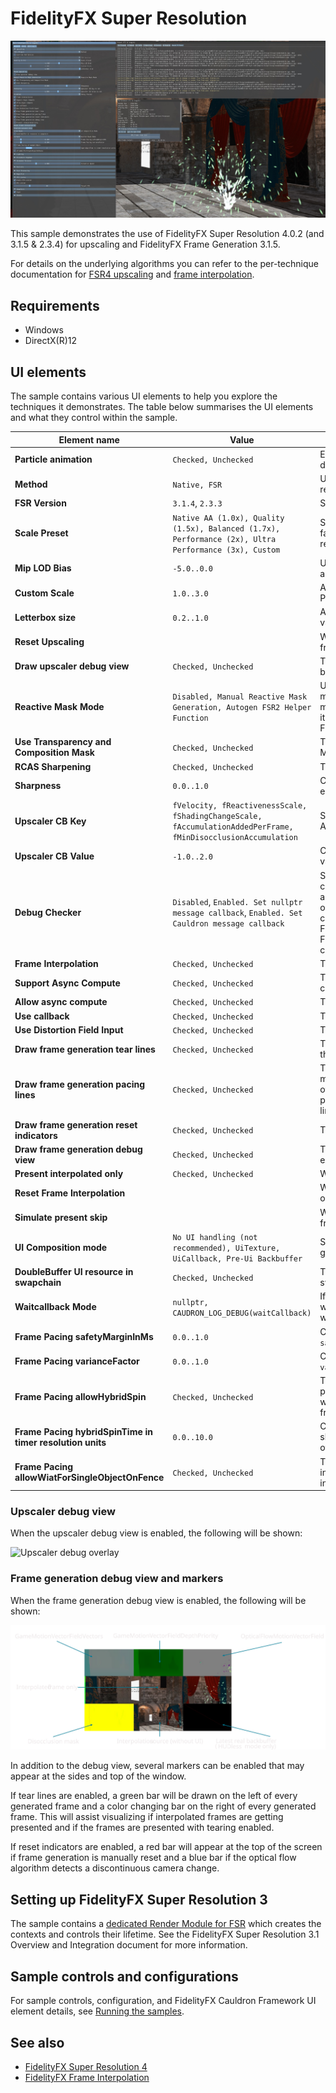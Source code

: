 <!-- @page page_samples_super-resolution FidelityFX Super Resolution -->

<h1>FidelityFX Super Resolution</h1>

![alt text](media/super-resolution/fsr3-sample.jpg "A screenshot of the FSR sample.")

This sample demonstrates the use of FidelityFX Super Resolution 4.0.2 (and 3.1.5 & 2.3.4) for upscaling and FidelityFX Frame Generation 3.1.5.

For details on the underlying algorithms you can refer to the per-technique documentation for [FSR4 upscaling](../techniques/super-resolution-ml.md) and [frame interpolation](../techniques/frame-interpolation.md).

<h2>Requirements</h2>

 - Windows
 - DirectX(R)12

<h2>UI elements</h2>

The sample contains various UI elements to help you explore the techniques it demonstrates. The table below summarises the UI elements and what they control within the sample.

| Element name | Value | Description |
| -------------|-------|-------------|
| **Particle animation** | `Checked, Unchecked` | Enables or disables particle emission which is used to demonstrate the use of the Reactive mask. |
| **Method** | `Native, FSR` | Used to select the method of upscaling, either native resolution with no upscaling or upscaling using FSR. |
| **FSR Version** | `3.1.4`, `2.3.3` | Select the FSR upscaler version to use. |
| **Scale Preset** | `Native AA (1.0x), Quality (1.5x), Balanced (1.7x), Performance (2x), Ultra Performance (3x), Custom` | Select upscaling preset which represents the scaling factor per dimension from render resolution to display resolution. |
| **Mip LOD Bias** | `-5.0..0.0` | Used for choosing the amount of mipmap biasing applied for sampling textures during the G-Buffer pass.  |
| **Custom Scale** | `1.0..3.0` | Allows to set a custom scaling factor when Scale Preset is set to 'Custom'. |
| **Letterbox size** | `0.2..1.0` | Adds a black border around the frame when set to values below 1. |
| **Reset Upscaling** |  | When clicked, sets the upscaling reset flag for one frame, simulating a discontinuous camera change. |
| **Draw upscaler debug view** | `Checked, Unchecked` | Toggles upscaler debug view. See the explanation below. |
| **Reactive Mask Mode** | `Disabled, Manual Reactive Mask Generation, Autogen FSR2 Helper Function` | Used to select the method of generating the Reactive mask. Either disables it completely, generates it manually by drawing transparent objects or generates it automatically using the helper function provided by FSR 2. |
| **Use Transparency and Composition Mask** | `Checked, Unchecked` | Toggles the use of the Transparency and Composition Mask. |
| **RCAS Sharpening** | `Checked, Unchecked` | Toggles the use of RCAS sharpening. |
| **Sharpness** | `0.0..1.0` | Changes the amount of sharpening applied if RCAS is enabled. |
| **Upscaler CB Key** | `fVelocity, fReactivenessScale, fShadingChangeScale, fAccumulationAddedPerFrame, fMinDisocclusionAccumulation` | Select the upscaler tuning knob exposed in KeyValue API|
| **Upscaler CB Value** | `-1.0..2.0` | Calls KeyValue API to set upscaler tuning knob with this value when changed|
| **Debug Checker** | `Disabled`, `Enabled. Set nullptr message callback`, `Enabled. Set Cauldron message callback` | Select between debug checker behaviors for all ffx-api contexts. Whether debug checker is disabled, enabled and output message to debugger TTY, or enabled and output message to application's callback. Will recreate context when flag bit FFX_FSR3UPSCALER_ENABLE_DEBUG_CHECKING or FFX_FRAMEGENERATION_ENABLE_DEBUG_CHECKING changes. |
| **Frame Interpolation** | `Checked, Unchecked` | Toggles frame generation. |
| **Support Async Compute** | `Checked, Unchecked` | Toggles async compute flag set during context creation. |
| **Allow async compute** | `Checked, Unchecked` | Toggles use of async compute queue. |
| **Use callback** | `Checked, Unchecked` | Toggles use frame generation callback. |
| **Use Distortion Field Input** | `Checked, Unchecked` | Toggles use `distortionField` texture. |
| **Draw frame generation tear lines** | `Checked, Unchecked` | Toggles tearing indicators on the left and right sides of the window. |
| **Draw frame generation pacing lines** | `Checked, Unchecked` | Toggles 2 vertical lines on the left of the window. Left most line alternate between green & magenta. The other line alternate between black & white. If the pacing is done properly, user should see two grey lines. |
| **Draw frame generation reset indicators** | `Checked, Unchecked` | Toggles reset indicators at the top side of the window. |
| **Draw frame generation debug view** | `Checked, Unchecked` | Toggles frame generation debug view. See the explanation below. |
| **Present interpolated only** | `Checked, Unchecked` | When enabled, only interpolated frames are shown. |
| **Reset Frame Interpolation** | | When clicked, sets the frame generation reset flag for one frame, simulating a discontinuous camera change. |
| **Simulate present skip** | | When clicked, simulates skipping presentation of one frame by incrementing the frame ID by two. |
| **UI Composition mode** | `No UI handling (not recommended), UiTexture, UiCallback, Pre-Ui Backbuffer` | Select method for rendering the user interface for generated frames. |
| **DoubleBuffer UI resource in swapchain** | `Checked, Unchecked` | Toggles double-buffering of UI resource in the swapchain context. |
| **Waitcallback Mode** | `nullptr, CAUDRON_LOG_DEBUG(waitCallback)` | If enabled, frame interpolation swapchain will call waitcallback at select places. For example, when resize window takes longer than 1ms. |
| **Frame Pacing safetyMarginInMs** | `0.0..1.0` | Changes frame interpolation swapchain pacing tuning `safetyMarginInMs` value. |
| **Frame Pacing varianceFactor** | `0.0..1.0` | Changes frame interpolation swapchain pacing tuning `varianceFactor` value. |
| **Frame Pacing allowHybridSpin** | `Checked, Unchecked` | Toggles whether frame interpolation swapchain presenterthread will hybrid spin instead of busy spin when waiting for target QPC of before present the frame. |
| **Frame Pacing hybridSpinTime in timer resolution units** | `0.0..10.0` | Changes interpolation swapchain presenterthread sleep amount between checking if reached target QPC of completed frame. |
| **Frame Pacing allowWiatForSingleObjectOnFence** | `Checked, Unchecked` | Toggles whether frame interpolation swapchain interpolationThread will use WaitForSingleObject instead of busy spin waiting for interpolationFence |



<h3>Upscaler debug view</h3>

When the upscaler debug view is enabled, the following will be shown:

![Upscaler debug overlay](media/super-resolution/upscaler-debug-overlay.svg "A diagram showing the debug overlay")

<h3>Frame generation debug view and markers</h3>

When the frame generation debug view is enabled, the following will be shown:

![Frame interpolation debug overlay](media/super-resolution/frame-interpolation-debug-overlay.svg "A diagram showing the debug overlay")

In addition to the debug view, several markers can be enabled that may appear at the sides and top of the window.

If tear lines are enabled, a green bar will be drawn on the left of every generated frame and a color changing bar on the right of every generated frame. This will assist visualizing if interpolated frames are getting presented and if the frames are presented with tearing enabled.

If reset indicators are enabled, a red bar will appear at the top of the screen if frame generation is manually reset and a blue bar if the optical flow algorithm detects a discontinuous camera change.

<h2>Setting up FidelityFX Super Resolution 3</h2>

The sample contains a [dedicated Render Module for FSR](../../samples/fsrapi/fsrapirendermodule.h) which creates the contexts and controls their lifetime. See the FidelityFX Super Resolution 3.1 Overview and Integration document for more information.

<h2>Sample controls and configurations</h2>

For sample controls, configuration, and FidelityFX Cauldron Framework UI element details, see [Running the samples](../getting-started/running-samples.md).

<h2>See also</h2>

- [FidelityFX Super Resolution 4](../techniques/super-resolution-ml.md)
- [FidelityFX Frame Interpolation](../techniques/frame-interpolation.md)
